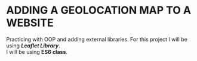<!-- HEADING -->

# ADDING A GEOLOCATION MAP TO A WEBSITE

Practicing with OOP and adding external libraries. For this project I will be using **_Leaflet Library_**. <br>
I will be using **ES6 class**.
